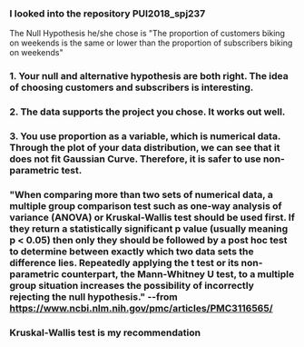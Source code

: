 ### I looked into the repository PUI2018_spj237
  The Null Hypothesis he/she chose is "The proportion of customers biking on weekends is the same or lower than the proportion of subscribers biking on weekends"
  ### 1. Your null and alternative hypothesis are both right. The idea of choosing customers and subscribers is interesting.
  ### 2. The data supports the project you chose. It works out well.
  ### 3. You use proportion as a variable, which is numerical data. Through the plot of your data distribution, we can see that it does not fit Gaussian Curve. Therefore, it is safer to use non-parametric test. 
 ### "When comparing more than two sets of numerical data, a multiple group comparison test such as one-way analysis of variance (ANOVA) or Kruskal-Wallis test should be used first. If they return a statistically significant p value (usually meaning p < 0.05) then only they should be followed by a post hoc test to determine between exactly which two data sets the difference lies. Repeatedly applying the t test or its non-parametric counterpart, the Mann-Whitney U test, to a multiple group situation increases the possibility of incorrectly rejecting the null hypothesis." --from https://www.ncbi.nlm.nih.gov/pmc/articles/PMC3116565/

 ### Kruskal-Wallis test is my recommendation
